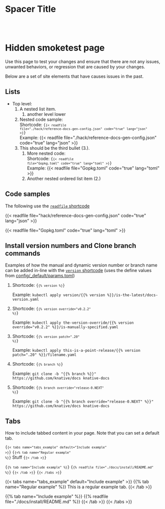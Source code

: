 # Spacer Title

<br><br>

# Hidden smoketest page

Use this page to test your changes and ensure that there are not any issues,
unwanted behaviors, or regression that are caused by your changes.

Below are a set of site elements that have causes issues in the past.

## Lists

- Top level:
  1. A nested list item.
     1. another level lower
  1. Nested code sample: <br>Shortcode: <code>{<code>{< readfile
     file="./hack/reference-docs-gen-config.json" code="true"
     lang="json" >}</code>}</code> <br>Example:
     {{< readfile file="./hack/reference-docs-gen-config.json" code="true" lang="json" >}}
  1. This should be the third bullet (3.).
     1. More nested code: <br>Shortcode: <code>{<code>{< readfile
        file="Gopkg.toml" code="true" lang="toml" >}</code>}</code> <br>Example:
        {{< readfile file="Gopkg.toml" code="true" lang="toml" >}}
     1. Another nested ordered list item (2.)

## Code samples

The following use the
[`readfile` shortcode](https://github.com/knative/website/blob/master/layouts/shortcodes/readfile.md)

{{< readfile file="hack/reference-docs-gen-config.json" code="true" lang="json" >}}

{{< readfile file="Gopkg.toml" code="true" lang="toml" >}}

## Install version numbers and Clone branch commands

Examples of how the manual and dynamic version number or branch name can be
added in-line with the
[`version` shortcode](https://github.com/knative/website/blob/master/layouts/shortcodes/version.md)
(uses the define values from
[config/\_default/params.toml](https://github.com/knative/website/blob/master/config/_default/params.toml))

1. Shortcode: <code>{<code>{% version %}</code>}</code>

   Example:
   `kubectl apply version/{{% version %}}/is-the-latest/docs-version.yaml`

1. Shortcode: <code>{<code>{% version override="v0.2.2" %}</code>}</code>

   Example:
   `kubectl apply the-version-override/{{% version override="v0.2.2" %}}/is-manually-specified.yaml`

1. Shortcode: <code>{<code>{% version patch=".20" %}</code>}</code>

   Example:
   `kubectl apply this-is-a-point-release/{{% version patch=".20" %}}/filename.yaml`

1. Shortcode: <code>{<code>{% branch %}</code>}</code>

   Example:
   `git clone -b "{{% branch %}}" https://github.com/knative/docs knative-docs`

1. Shortcode: <code>{<code>{% branch override="release-0.NEXT" %}</code>}</code>

   Example:
   `git clone -b "{{% branch override="release-0.NEXT" %}}" https://github.com/knative/docs knative-docs`

## Tabs

How to include tabbed content in your page. Note that you can set a default tab.


<code>{<code>{< tabs name="tabs_example" default="Include example" >}</code>}</code>
<code>{<code>{<% tab name="Regular example" %}</code>}</code>
Stuff
<code>{<code>{< /tab >}</code>}</code>

<code>{<code>{% tab name="Include example" %}</code>}</code>
<code>{<code>{% readfile file="./docs/install/README.md" %}</code>}</code>
<code>{<code>{< /tab >}</code>}</code>
<code>{<code>{< /tabs >}</code>}</code>

   {{< tabs name="tabs_example" default="Include example" >}}
{{% tab name="Regular example" %}}
This is a regular example tab.
{{< /tab >}}

{{% tab name="Include example" %}}
{{% readfile file="./docs/install/README.md" %}}
{{< /tab >}}
{{< /tabs >}}
